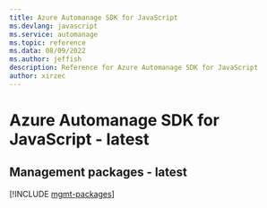 ```yaml
---
title: Azure Automanage SDK for JavaScript
ms.devlang: javascript
ms.service: automanage
ms.topic: reference
ms.data: 08/09/2022
ms.author: jeffish
description: Reference for Azure Automanage SDK for JavaScript
author: xirzec
---
```

# Azure Automanage SDK for JavaScript - latest

## Management packages - latest
[!INCLUDE [mgmt-packages](automanage-mgmt-index.md)]